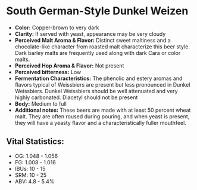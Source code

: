 # South German-Style Dunkel Weizen

- **Color:** Copper-brown to very dark
- **Clarity:** If served with yeast, appearance may be very cloudy
- **Perceived Malt Aroma & Flavor:** Distinct sweet maltiness and a chocolate-like character from roasted malt characterize this beer style. Dark barley malts are frequently used along with dark Cara or color malts.
- **Perceived Hop Aroma & Flavor:** Not present
- **Perceived bitterness:** Low
- **Fermentation Characteristics:** The phenolic and estery aromas and flavors typical of Weissbiers are present but less pronounced in Dunkel Weissbiers. Dunkel Weissbiers should be well attenuated and very highly carbonated. Diacetyl should not be present
- **Body:** Medium to full
- **Additional notes:** These beers are made with at least 50 percent wheat malt. They are often roused during pouring, and when yeast is present, they will have a yeasty flavor and a characteristically fuller mouthfeel.

## Vital Statistics:

- OG: 1.048 - 1.056
- FG: 1.008 - 1.016
- IBUs: 10 - 15
- SRM: 10 - 25
- ABV: 4.8 - 5.4% 
